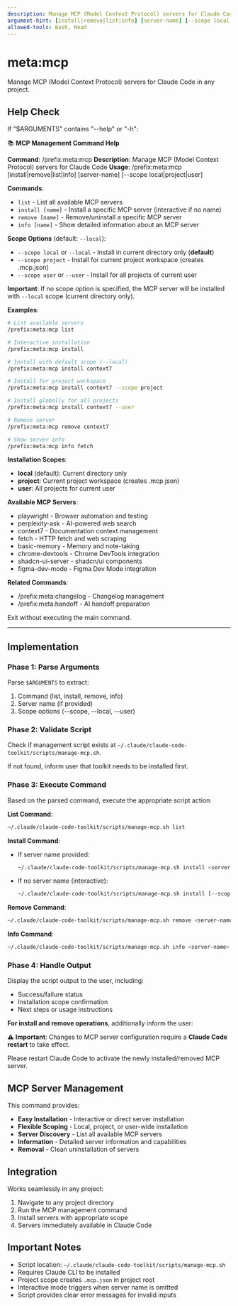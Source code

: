 ```yaml
---
description: Manage MCP (Model Context Protocol) servers for Claude Code
argument-hint: [install|remove|list|info] [server-name] [--scope local|project|user]
allowed-tools: Bash, Read
---
```


# meta:mcp

Manage MCP (Model Context Protocol) servers for Claude Code in any project.

## Help Check

If "$ARGUMENTS" contains "--help" or "-h":

📚 **MCP Management Command Help**

**Command**: /prefix:meta:mcp
**Description**: Manage MCP (Model Context Protocol) servers for Claude Code
**Usage**: /prefix:meta:mcp [install|remove|list|info] [server-name] [--scope local|project|user]

**Commands**:

- `list` - List all available MCP servers
- `install [name]` - Install a specific MCP server (interactive if no name)
- `remove [name]` - Remove/uninstall a specific MCP server
- `info [name]` - Show detailed information about an MCP server

**Scope Options** (default: `--local`):

- `--scope local` or `--local` - Install in current directory only (**default**)
- `--scope project` - Install for current project workspace (creates .mcp.json)
- `--scope user` or `--user` - Install for all projects of current user

**Important**: If no scope option is specified, the MCP server will be installed with `--local` scope (current directory only).

**Examples**:

```bash
# List available servers
/prefix:meta:mcp list

# Interactive installation
/prefix:meta:mcp install

# Install with default scope (--local)
/prefix:meta:mcp install context7

# Install for project workspace
/prefix:meta:mcp install context7 --scope project

# Install globally for all projects
/prefix:meta:mcp install context7 --user

# Remove server
/prefix:meta:mcp remove context7

# Show server info
/prefix:meta:mcp info fetch
```

**Installation Scopes**:

- **local** (default): Current directory only
- **project**: Current project workspace (creates .mcp.json)
- **user**: All projects for current user

**Available MCP Servers**:

- playwright - Browser automation and testing
- perplexity-ask - AI-powered web search
- context7 - Documentation context management
- fetch - HTTP fetch and web scraping
- basic-memory - Memory and note-taking
- chrome-devtools - Chrome DevTools integration
- shadcn-ui-server - shadcn/ui components
- figma-dev-mode - Figma Dev Mode integration

**Related Commands**:

- /prefix:meta:changelog - Changelog management
- /prefix:meta:handoff - AI handoff preparation

Exit without executing the main command.

---

## Implementation

### Phase 1: Parse Arguments

Parse `$ARGUMENTS` to extract:

1. Command (list, install, remove, info)
2. Server name (if provided)
3. Scope options (--scope, --local, --user)

### Phase 2: Validate Script

Check if management script exists at `~/.claude/claude-code-toolkit/scripts/manage-mcp.sh`.

If not found, inform user that toolkit needs to be installed first.

### Phase 3: Execute Command

Based on the parsed command, execute the appropriate script action:

**List Command**:

```bash
~/.claude/claude-code-toolkit/scripts/manage-mcp.sh list
```

**Install Command**:

- If server name provided:

  ```bash
  ~/.claude/claude-code-toolkit/scripts/manage-mcp.sh install <server-name> [--scope <scope>]
  ```

- If no server name (interactive):

  ```bash
  ~/.claude/claude-code-toolkit/scripts/manage-mcp.sh install [--scope <scope>]
  ```

**Remove Command**:

```bash
~/.claude/claude-code-toolkit/scripts/manage-mcp.sh remove <server-name>
```

**Info Command**:

```bash
~/.claude/claude-code-toolkit/scripts/manage-mcp.sh info <server-name>
```

### Phase 4: Handle Output

Display the script output to the user, including:

- Success/failure status
- Installation scope confirmation
- Next steps or usage instructions

**For install and remove operations**, additionally inform the user:

⚠️ **Important**: Changes to MCP server configuration require a **Claude Code restart** to take effect.

Please restart Claude Code to activate the newly installed/removed MCP server.

## MCP Server Management

This command provides:

- **Easy Installation** - Interactive or direct server installation
- **Flexible Scoping** - Local, project, or user-wide installation
- **Server Discovery** - List all available MCP servers
- **Information** - Detailed server information and capabilities
- **Removal** - Clean uninstallation of servers

## Integration

Works seamlessly in any project:

1. Navigate to any project directory
2. Run the MCP management command
3. Install servers with appropriate scope
4. Servers immediately available in Claude Code

## Important Notes

- Script location: `~/.claude/claude-code-toolkit/scripts/manage-mcp.sh`
- Requires Claude CLI to be installed
- Project scope creates `.mcp.json` in project root
- Interactive mode triggers when server name is omitted
- Script provides clear error messages for invalid inputs
